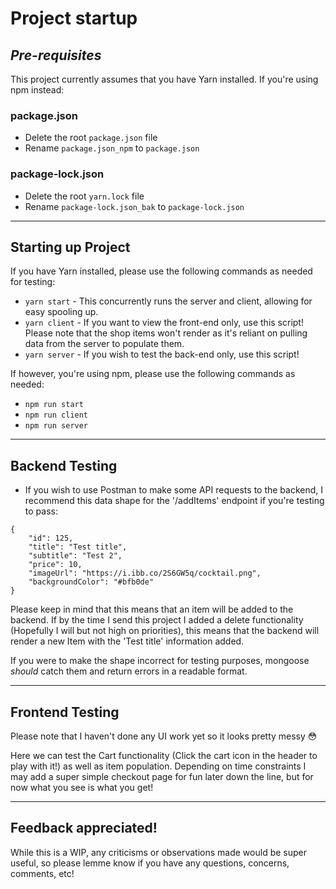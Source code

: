 # Project startup

## *Pre-requisites*


This project currently assumes that you have Yarn installed. If you're using npm instead:

### **package.json**

- Delete the root `package.json` file
- Rename `package.json_npm` to `package.json`

### **package-lock.json**

- Delete the root `yarn.lock` file
- Rename `package-lock.json_bak` to `package-lock.json`


---

## Starting up Project

If you have Yarn installed, please use the following commands as needed for testing:

- `yarn start` - This concurrently runs the server and client, allowing for easy spooling up. 
- `yarn client` - If you want to view the front-end only, use this script! Please note that the shop items won't render as it's reliant on pulling data from the server to populate them.
- `yarn server` - If you wish to test the back-end only, use this script!

If however, you're using npm, please use the following commands as needed:

- `npm run start`
- `npm run client`
- `npm run server`

---

## Backend Testing

- If you wish to use Postman to make some API requests to the backend, I recommend this data shape for the '/addItems' endpoint if you're testing to pass:

```
{
    "id": 125,
    "title": "Test title",
    "subtitle": "Test 2",
    "price": 10,
    "imageUrl": "https://i.ibb.co/2S6GW5q/cocktail.png",
    "backgroundColor": "#bfb0de"
}
```

Please keep in mind that this means that an item will be added to the backend. If by the time I send this project I added a delete functionality (Hopefully I will but not high on priorities), this means that the backend will render a new Item with the 'Test title' information added.

If you were to make the shape incorrect for testing purposes, mongoose _should_ catch them and return errors in a readable format.

---

## Frontend Testing

Please note that I haven't done any UI work yet so it looks pretty messy 😳 

Here we can test the Cart functionality (Click the cart icon in the header to play with it!) as well as item population. Depending on time constraints I may add a super simple checkout page for fun later down the line, but for now what you see is what you get!

---

## Feedback appreciated!

While this is a WIP, any criticisms or observations made would be super useful, so please lemme know if you have any questions, concerns, comments, etc!
